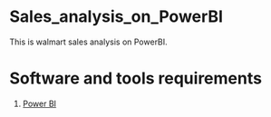 # Sales_analysis_on_PowerBI
This is walmart sales analysis on PowerBI.
# Software and tools requirements
1. [Power BI](https://powerbi.microsoft.com/en-in/downloads/)
